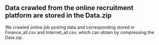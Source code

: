 ## Data crawled from the online recruitment platform are stored in the Data.zip
We crawled online job posting data and corresponding stored in Finance_all.csv and Internet_all.csv, which can obtain by compressing the Data.zip.

